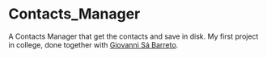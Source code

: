# Contacts_Manager
A Contacts Manager that get the contacts and save in disk. My first project in college, done together with <a href="https://github.com/Giovannisb">Giovanni Sá Barreto</a>.
